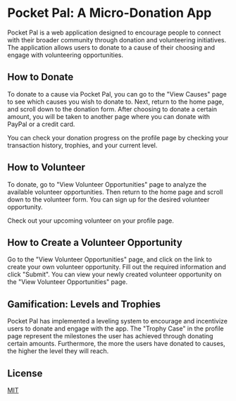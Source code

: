 # Pocket Pal: A Micro-Donation App
Pocket Pal is a web application designed to encourage people to connect with their broader community through donation and volunteering initiatives. The application allows users to donate to a cause of their choosing and engage with volunteering opportunities.

## How to Donate

To donate to a cause via Pocket Pal, you can go to the "View Causes" page to see which causes you wish to donate to. Next, return to the home page, and scroll down to the donation form. After choosing to donate a certain amount, you will be taken to another page where you can donate with PayPal or a credit card.

You can check your donation progress on the profile page by checking your transaction history, trophies, and your current level.

## How to Volunteer

To donate, go to "View Volunteer Opportunities" page to analyze the available volunteer opportunities. Then return to the home page and scroll down to the volunteer form. You can sign up for the desired volunteer opportunity.

Check out your upcoming volunteer on your profile page.


## How to Create a Volunteer Opportunity

Go to the "View Volunteer Opportunities" page, and click on the link to create your own volunteer opportunity. Fill out the required information and click "Submit". You can view your newly created volunteer opportunity on the "View Volunteer Opportunities" page.

## Gamification: Levels and Trophies

Pocket Pal has implemented a leveling system to encourage and incentivize users to donate and engage with the app. The "Trophy Case" in the profile page represent the milestones the user has achieved through donating certain amounts. Furthermore, the more the users have donated to causes, the higher the level they will reach.

## License
[MIT](https://choosealicense.com/licenses/mit/)
